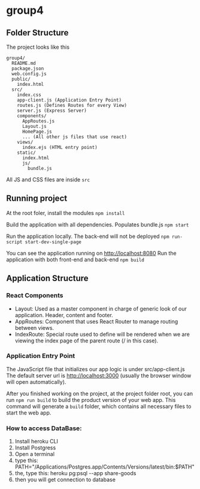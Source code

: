 # group4

## Folder Structure

The project looks like this
```
group4/
  README.md
  package.json
  web.config.js
  public/
    index.html
  src/
    index.css
    app-client.js (Application Entry Point)
    routes.js (Defines Routes for every View)
    server.js (Express Server)
    components/
      AppRoutes.js
      Layout.js
      HomePage.js
      ... (All other js files that use react)
    views/
      index.ejs (HTML entry point)
    static/
      index.html
      js/
        bundle.js
```

All JS and CSS files are inside `src`

## Running project

At the root foler, install the modules
`npm install`

Build the application with all dependencies. Populates bundle.js
`npm start`

Run the application locally. The back-end will not be deployed
`npm run-script start-dev-single-page`

You can see the application running on
[http://localhost:8080](http://localhost:8080)
Run the application with both front-end and back-end
`npm build`

## Application Structure

### React Components
  - Layout: Used as a master component in charge of generic look of our application. Header, content and footer.
  - AppRoutes: Component that uses React Router to manage routing between views.
  - IndexRoute: Special route used to define will be rendered when we are viewing the index page of the parent route (/ in this case).
### Application Entry Point
The JavaScript file that initializes our app logic is under src/app-client.js
The default server url is [http://localhost:3000](http://localhost:3000) (usually the browser window will open automatically).

After you finished working on the project, at the project folder root, you can run `npm run build` to build the product version of your web app. This command will generate a `build` folder, which contains all necessary files to start the web app.

### How to access DataBase:
1) Install heroku CLI
2) Install Postgress
3) Open a terminal
  4) type this: PATH="/Applications/Postgres.app/Contents/Versions/latest/bin:$PATH"
  5) the, type this: heroku pg:psql --app share-goods
  6) then you will get connection to database



